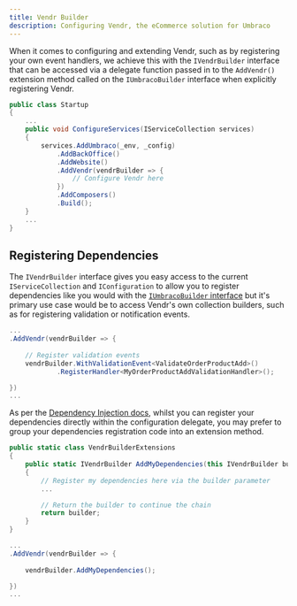 ```yaml
---
title: Vendr Builder
description: Configuring Vendr, the eCommerce solution for Umbraco
---
```


When it comes to configuring and extending Vendr, such as by registering your own event handlers, we achieve this with the `IVendrBuilder` interface that can be accessed via a delegate function passed in to the `AddVendr()` extension method called on the `IUmbracoBuilder` interface when explicitly registering Vendr.

````csharp
public class Startup
{
    ...
    public void ConfigureServices(IServiceCollection services)
    {
        services.AddUmbraco(_env, _config)
            .AddBackOffice()
            .AddWebsite()
            .AddVendr(vendrBuilder => {
                // Configure Vendr here
            })
            .AddComposers()
            .Build();
    }
    ...
}

````

## Registering Dependencies

The `IVendrBuilder` interface gives you easy access to the current `IServiceCollection` and `IConfiguration` to allow you to register dependencies like you would with the [`IUmbracoBuilder` interface](../dependency-injection/#registering-dependencies) but it's primary use case would be to access Vendr's own collection builders, such as for registering validation or notification events.

````csharp
...
.AddVendr(vendrBuilder => {
    
    // Register validation events
    vendrBuilder.WithValidationEvent<ValidateOrderProductAdd>()
            .RegisterHandler<MyOrderProductAddValidationHandler>();

})
...
````

As per the [Dependency Injection docs](../dependency-injection/#registering-dependencies), whilst you can register your dependencies directly within the configuration delegate, you may prefer to group your dependencies registration code into an extension method.


````csharp
public static class VendrBuilderExtensions
{
    public static IVendrBuilder AddMyDependencies(this IVendrBuilder builder)
    {
        // Register my dependencies here via the builder parameter
        ...

        // Return the builder to continue the chain
        return builder;
    }
}
````

````csharp
...
.AddVendr(vendrBuilder => {
    
    vendrBuilder.AddMyDependencies();

})
...
````